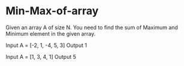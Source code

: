 # Min-Max-of-array
Given an array A of size N. You need to find the sum of Maximum and Minimum element in the given array.

Input
A = [-2, 1, -4, 5, 3]
Output
1

Input
A = [1, 3, 4, 1]
Output
5
